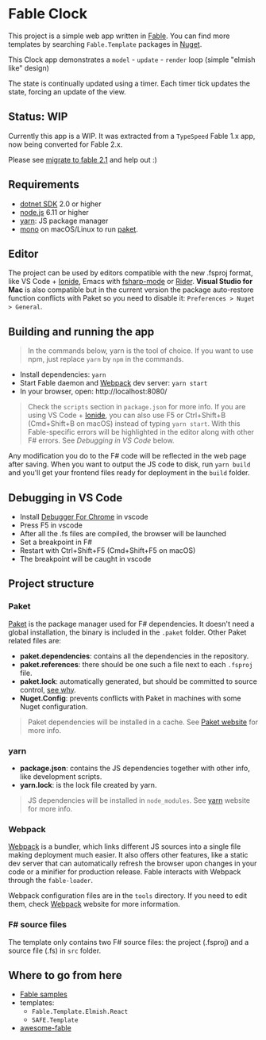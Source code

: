 # Fable Clock

This project is a simple web app written in [Fable](http://fable.io/).
You can find more templates by searching `Fable.Template` packages in [Nuget](https://www.nuget.org).

This Clock app demonstrates a `model` - `update` - `render` loop (simple "elmish like" design)

The state is continually updated using a timer. Each timer tick updates the state, forcing an update of the view.

## Status: WIP

Currently this app is a WIP. It was extracted from a `TypeSpeed` Fable 1.x app, now being converted for Fable 2.x.

Please see [migrate to fable 2.1](https://www.selketjah.com/fable/2018/12/18/migrate-to-fable21/) and help out :)

## Requirements

- [dotnet SDK](https://www.microsoft.com/net/download/core) 2.0 or higher
- [node.js](https://nodejs.org) 6.11 or higher
- [yarn](https://yarnpkg.com): JS package manager
- [mono](http://www.mono-project.com/) on macOS/Linux to run [paket](https://fsprojects.github.io/Paket/).

## Editor

The project can be used by editors compatible with the new .fsproj format, like VS Code + [Ionide](http://ionide.io/), Emacs with [fsharp-mode](https://github.com/fsharp/emacs-fsharp-mode) or [Rider](https://www.jetbrains.com/rider/). **Visual Studio for Mac** is also compatible but in the current version the package auto-restore function conflicts with Paket so you need to disable it: `Preferences > Nuget > General`.

## Building and running the app

> In the commands below, yarn is the tool of choice. If you want to use npm, just replace `yarn` by `npm` in the commands.

- Install dependencies: `yarn`
- Start Fable daemon and [Webpack](https://webpack.js.org/) dev server: `yarn start`
- In your browser, open: http://localhost:8080/

> Check the `scripts` section in `package.json` for more info. If you are using VS Code + [Ionide](http://ionide.io/), you can also use F5 or Ctrl+Shift+B (Cmd+Shift+B on macOS) instead of typing `yarn start`. With this Fable-specific errors will be highlighted in the editor along with other F# errors. See _Debugging in VS Code_ below.

Any modification you do to the F# code will be reflected in the web page after saving. When you want to output the JS code to disk, run `yarn build` and you'll get your frontend files ready for deployment in the `build` folder.

## Debugging in VS Code

- Install [Debugger For Chrome](https://marketplace.visualstudio.com/items?itemName=msjsdiag.debugger-for-chrome) in vscode
- Press F5 in vscode
- After all the .fs files are compiled, the browser will be launched
- Set a breakpoint in F#
- Restart with Ctrl+Shift+F5 (Cmd+Shift+F5 on macOS)
- The breakpoint will be caught in vscode

## Project structure

### Paket

[Paket](https://fsprojects.github.io/Paket/) is the package manager used for F# dependencies. It doesn't need a global installation, the binary is included in the `.paket` folder. Other Paket related files are:

- **paket.dependencies**: contains all the dependencies in the repository.
- **paket.references**: there should be one such a file next to each `.fsproj` file.
- **paket.lock**: automatically generated, but should be committed to source control, [see why](https://fsprojects.github.io/Paket/faq.html#Why-should-I-commit-the-lock-file).
- **Nuget.Config**: prevents conflicts with Paket in machines with some Nuget configuration.

> Paket dependencies will be installed in a cache. See [Paket website](https://fsprojects.github.io/Paket/) for more info.

### yarn

- **package.json**: contains the JS dependencies together with other info, like development scripts.
- **yarn.lock**: is the lock file created by yarn.

> JS dependencies will be installed in `node_modules`. See [yarn](https://yarnpkg.com) website for more info.

### Webpack

[Webpack](https://webpack.js.org) is a bundler, which links different JS sources into a single file making deployment much easier. It also offers other features, like a static dev server that can automatically refresh the browser upon changes in your code or a minifier for production release. Fable interacts with Webpack through the `fable-loader`.

Webpack configuration files are in the `tools` directory. If you need to edit them, check [Webpack](https://webpack.js.org) website for more information.

### F# source files

The template only contains two F# source files: the project (.fsproj) and a source file (.fs) in `src` folder.

## Where to go from here

- [Fable samples](https://github.com/fable2-samples)
- templates:
  - `Fable.Template.Elmish.React`
  - `SAFE.Template`
- [awesome-fable](https://github.com/kunjee17/awesome-fable#-awesome-fable)
